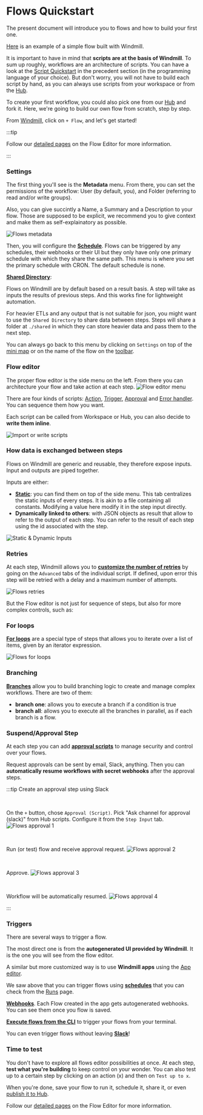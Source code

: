 # Flows Quickstart

The present document will introduce you to flows and how to build your first one.

[Here](https://hub.windmill.dev/flows/13/whenever-an-hackernews-message-contains-a-mention%2C-publish-it-to-slack-with-sentiment-analysed) is an example of a simple flow built with Windmill.

It is important to have in mind that **scripts are at the basis of Windmill**. To sum up roughly, workflows are an architecture of scripts. You can have a look at the [Script Quickstart](https://docs.windmill.dev/docs/getting_started/scripts_quickstart/typescript) in the precedent section (in the programming language of your choice). But don't worry, you will not have to build each script by hand, as you can always use scripts from your workspace or from the [Hub](https://hub.windmill.dev/).


To create your first workflow, you could also pick one from our [Hub](https://hub.windmill.dev/flows) and fork it. Here, we're going to build our own flow from scratch, step by step.

From [Windmill](https://app.windmill.dev/user/login), click on `+ Flow`, and let's get started!

:::tip

Follow our [detailed pages](../../flows/1_flow_editor.md) on the Flow Editor for more information.
 
:::


### Settings

The first thing you'll see is the **Metadata** menu. From there, you can set the permissions of the workflow: User (by default, you), and Folder (referring to read and/or write groups).

Also, you can give succintly a Name, a Summary and a Description to your flow. Those are supposed to be explicit, we recommend you to give context and make them as self-explainatory as possible.

![Flows metadata](./flows_metadata.png)

Then, you will configure the **[Schedule](https://docs.windmill.dev/docs/flows/flow_settings#schedule)**. Flows can be triggered by any schedules, their webhooks or their UI but they only have only one primary schedule with which they share the same path. This menu is where you set the primary schedule with CRON. The default schedule is none.

**[Shared Directory](https://docs.windmill.dev/docs/flows/flow_settings#shared-directory)**:

Flows on Windmill are by default based on a result basis. A step will take as inputs the results of previous steps. And this works fine for lightweight automation.

For heavier ETLs and any output that is not suitable for json, you might want to use the `Shared Directory` to share data between steps. Steps will share a folder at `./shared` in which they can store heavier data and pass them to the next step.

You can always go back to this menu by clicking on `Settings` on top of the [mini map](https://docs.windmill.dev/docs/flows/flow_mini_map) or on the name of the flow on the [toolbar](https://docs.windmill.dev/docs/flows/flow_toolbar).

### Flow editor

The proper flow editor is the side menu on the left. From there you can architecture your flow and take action at each step.
![Flow editor menu](./flow_editor_menu.png)

There are four kinds of scripts: [Action](https://docs.windmill.dev/docs/flows/flow_action), [Trigger](https://docs.windmill.dev/docs/flows/flow_trigger), [Approval](https://docs.windmill.dev/docs/flows/flow_approval) and [Error handler](https://docs.windmill.dev/docs/flows/flow_error_handler). You can sequence them how you want.

Each script can be called from Workspace or Hub, you can also decide to **write them inline**.

![Import or write scripts](./import_or_write_scripts.png)

### How data is exchanged between steps

Flows on Windmill are generic and reusable, they therefore expose inputs. Input and outputs are piped together.

Inputs are either:
- **[Static](https://docs.windmill.dev/docs/flows/flow_static_inputs)**: you can find them on top of the side menu. This tab centralizes the static inputs of every steps. It is akin to a file containing all constants. Modifying a value here modify it in the step input directly.
- **Dynamically linked to others**: with JSON objects as result that allow to refer to the output of each step. You can refer to the result of each step using the id associated with the step.

![Static & Dynamic Inputs](./static_and_dynamic_inputs.png)


### Retries

At each step, Windmill allows you to **[customize the number of retries](https://docs.windmill.dev/docs/reference/#retries)** by going on the `Advanced` tabs of the individual script. If defined, upon error this step will be retried with a delay and a maximum number of attempts.

![Flows retries](./flows_retries.png)


But the Flow editor is not just for sequence of steps, but also for more complex controls, such as:


### For loops

**[For loops](https://docs.windmill.dev/docs/flows/flow_loops)** are a special type of steps that allows you to iterate over a list of items, given by an iterator expression.

![Flows for loops](./for_loops.png)

### Branching

**[Branches](https://docs.windmill.dev/docs/flows/flow_branches)** allow you to build branching logic to create and manage complex workflows. There are two of them:
- **branch one**: allows you to execute a branch if a condition is true
- **branch all**: allows you to execute all the branches in parallel, as if each branch is a flow.



### Suspend/Approval Step

At each step you can add **[approval scripts](https://docs.windmill.dev/docs/flows/flow_approval)** to manage security and control over your flows.

Request approvals can be sent by email, Slack, anything. Then you can **automatically resume workflows with secret webhooks** after the approval steps.

:::tip Create an approval step using Slack

<br />

On the `+` button, chose `Approval (Script)`. Pick "Ask channel for approval (slack)" from Hub scripts.  Configure it from the `Step Input` tab.
![Flows approval 1](./flow_approval_1.png)

<br />

Run (or test) flow and receive approval request.
![Flows approval 2](./flow_approval_2.png)

<br />

Approve.
![Flows approval 3](./flow_approval_3.png)

<br />

Workflow will be automatically resumed.
![Flows approval 4](./flow_approval_4.png)

:::

### Triggers

There are several ways to trigger a flow.

The most direct one is from the **autogenerated UI provided by Windmill**. It is the one you will see from the flow editor.

A similar but more customized way is to use **Windmill apps** using the [App editor](https://docs.windmill.dev/docs/getting_started/apps_quickstart/).

We saw above that you can trigger flows using **[schedules](https://docs.windmill.dev/docs/core_concepts/schedules/)** that you can check from the [Runs](https://app.windmill.dev/runs) page.

**[Webhooks](https://docs.windmill.dev/docs/core_concepts/webhooks/)**. Each Flow created in the app gets autogenerated webhooks. You can see them once you flow is saved.

**[Execute flows from the CLI](https://docs.windmill.dev/docs/advanced/cli/)** to trigger your flows from your terminal.

You can even trigger flows without leaving **[Slack](https://docs.windmill.dev/blog/connect-slack-with-windmill#action-on-windmill-from-slack)**!


### Time to test

You don't have to explore all flows editor possibilities at once. At each step, **test what you're building** to keep control on your wonder. You can also test up to a certain step by clicking on an action (x) and then on `Test up to x`.

When you're done, save your flow to run it, schedule it, share it, or even [publish it to Hub](https://docs.windmill.dev/docs/misc/share_on_hub/).

Follow our [detailed pages](../../flows/1_flow_editor.md) on the Flow Editor for more information.